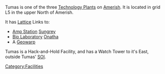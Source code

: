 Tumas is one of the three [Technology
Plants](Technology_Plant.md) on [Amerish](Amerish.md).
It is located in grid L5 in the upper North of Amerish.

It has [Lattice](Lattice.md) Links to:

- [Amp Station](Amp_Station.md) [Sungrey](Sungrey.md)
- [Bio Laboratory](Bio_Laboratory.md)
  [Onatha](Onatha.md)
- A [Geowarp](Geowarp.md)

Tumas is a Hack-and-Hold Facility, and has a Watch Tower to it's East,
outside Tumas' [SOI](SOI.md).

[Category:Facilities](Category:Facilities.md)
